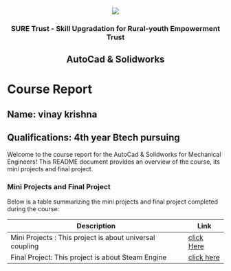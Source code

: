 <!-- PROJECT LOGO -->
<br />

<div align="center">
   <img src='https://user-images.githubusercontent.com/73131499/166115643-d3187f47-d38f-41b2-ae42-5ecbbc60de14.png' />


<h3 align="center">SURE Trust - Skill Upgradation for Rural-youth Empowerment Trust</h3>
  <h2> AutoCad & Solidworks  </h2>
</div>

# Course Report

## Name: vinay krishna

## Qualifications: 4th year Btech pursuing

Welcome to the course report for the AutoCad & Solidworks for Mechanical Engineers! This README document provides an overview of the course, its mini projects and final project.

### Mini Projects and Final Project

Below is a table summarizing the mini projects and final project completed during the course:

| Description                               | Link                                    |
|-------------------------------------------|-----------------------------------------|
| Mini Projects : This project is about universal coupling    |[click Here](https://github.com/sure-trust/G4_Autocad/tree/main/Mini%20Projects/Vinay%20Krishna)        |
| Final Project: This project is about Steam Engine   |[click here](https://github.com/sure-trust/G4_Autocad/tree/main/Final%20Capstone%20Project/Vinay%20Krishna/major%20set-1)                         |